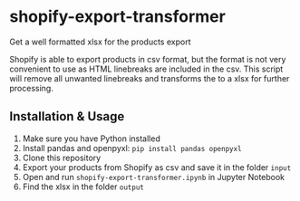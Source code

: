 # shopify-export-transformer
Get a well formatted xlsx for the products export

Shopify is able to export products in csv format, but the format is not very convenient to use as HTML linebreaks are included in the csv. This script will remove all unwanted linebreaks and transforms the  to a xlsx for further processing.


## Installation & Usage

1. Make sure you have Python installed
2. Install pandas and openpyxl: `pip install pandas openpyxl`
3. Clone this repository
4. Export your products from Shopify as csv and save it in the folder `input`
5. Open and run `shopify-export-transformer.ipynb` in Jupyter Notebook 
6. Find the xlsx in the folder `output`